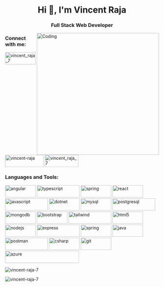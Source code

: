 <h1 align="center">Hi 👋, I'm Vincent Raja</h1>
<h3 align="center">Full Stack Web Developer</h3>
<img align="right" alt="Coding" width="400" src="https://res.cloudinary.com/vcart/image/upload/v1670509010/avatar-removebg-preview_iqzth5.png">


<h3 align="left">Connect with me:</h3>
<p align="left">
<a href="https://twitter.com/vincent_raja_7" target="blank"><img align="center" src="https://img.shields.io/badge/Twitter-1DA1F2?style=for-the-badge&logo=twitter&logoColor=white" alt="vincent_raja_7"  height="40" width="100" /></a>
 <a href="https://linkedin.com/in/vincent-raja" target="blank"><img align="center" src="https://img.shields.io/badge/LinkedIn-0077B5?style=for-the-badge&logo=linkedin&logoColor=white" alt="vincent-raja" height="40" width="126" /></a>
<a href="https://instagram.com/vincent_raja_7" target="blank"><img align="center" src="https://img.shields.io/badge/Instagram-E4405F?style=for-the-badge&logo=instagram&logoColor=white" alt="vincent_raja_7"  height="40" width="110"" /></a>
</p>

<h3 align="left">Languages and Tools:</h3>
<p align="left">
<img src="https://img.shields.io/badge/Angular-DD0031?style=for-the-badge&logo=angular&logoColor=white" alt="angular" height="40" width="100"/>
<img src="https://img.shields.io/badge/TypeScript-007ACC?style=for-the-badge&logo=typescript&logoColor=white" alt="typescript" height="40" width="140"/>
<img src="https://img.shields.io/badge/Spring_Boot-F2F4F9?style=for-the-badge&logo=spring-boot" alt="spring" height="40" width="100"/>
<img src="https://img.shields.io/badge/React-20232A?style=for-the-badge&logo=react&logoColor=61DAFB" alt="react" height="40" width="100"/> 
<img src="https://img.shields.io/badge/JavaScript-323330?style=for-the-badge&logo=javascript&logoColor=F7DF1E" alt="javascript" height="40" width="140"/>
<img src="https://img.shields.io/badge/.NET-512BD4?style=for-the-badge&logo=dotnet&logoColor=white" alt="dotnet" height="40" width="100"/>
<img src="https://img.shields.io/badge/MySQL-005C84?style=for-the-badge&logo=mysql&logoColor=white" alt="mysql" height="40" width="100"/>
<img src="https://img.shields.io/badge/PostgreSQL-316192?style=for-the-badge&logo=postgresql&logoColor=white" alt="postgresql" height="40" width="140"/>
<img src="https://img.shields.io/badge/MongoDB-4EA94B?style=for-the-badge&logo=mongodb&logoColor=white" alt="mongodb" height="40" width="100"/> 
<img src="https://img.shields.io/badge/Bootstrap-563D7C?style=for-the-badge&logo=bootstrap&logoColor=white" alt="bootstrap" height="40" width="100"/>
<img src="https://img.shields.io/badge/Tailwind_CSS-38B2AC?style=for-the-badge&logo=tailwind-css&logoColor=white" alt="tailwind" height="40" width="140"/>
<img src="https://img.shields.io/badge/HTML5-E34F26?style=for-the-badge&logo=html5&logoColor=white" alt="html5"height="40" width="100"/>
 <img src="https://img.shields.io/badge/Node.js-339933?style=for-the-badge&logo=nodedotjs&logoColor=white" alt="nodejs" height="40" width="100"/> 
<img src="https://img.shields.io/badge/Express.js-000000?style=for-the-badge&logo=express&logoColor=white" alt="express" height="40" width="140"/> 
<img src="https://img.shields.io/badge/Spring-6DB33F?style=for-the-badge&logo=spring&logoColor=white" alt="spring" height="40" width="100"/>
<img src="https://img.shields.io/badge/Java-ED8B00?style=for-the-badge&logo=java&logoColor=white" alt="java"height="40" width="100"/>
<img src="https://img.shields.io/badge/Postman-FF6C37?style=for-the-badge&logo=Postman&logoColor=white" alt="postman" height="40" width="140"/> 
<img src="https://img.shields.io/badge/C%23-239120?style=for-the-badge&logo=c-sharp&logoColor=white" alt="csharp" height="40" width="100"/>
<img src="https://img.shields.io/badge/GitHub-100000?style=for-the-badge&logo=github&logoColor=white" alt="git" height="40" width="100"/>
<img src="https://img.shields.io/badge/microsoft%20azure-0089D6?style=for-the-badge&logo=microsoft-azure&logoColor=white" alt="azure" height="40" width="242"/> 

</p>
 
<p><img align="center" src="https://github-readme-stats.vercel.app/api/top-langs?username=vincent-raja-7&show_icons=true&locale=en&layout=compact" alt="vincent-raja-7" /></p>

<p><img align="center" src="https://github-readme-streak-stats.herokuapp.com/?user=vincent-raja-7&" alt="vincent-raja-7" /></p>
